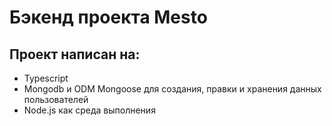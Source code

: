 
# Бэкенд проекта Mesto

## Проект написан на:
- Typescript
- Mongodb и ODM Mongoose для создания, правки и хранения данных пользователей
- Node.js как среда выполнения